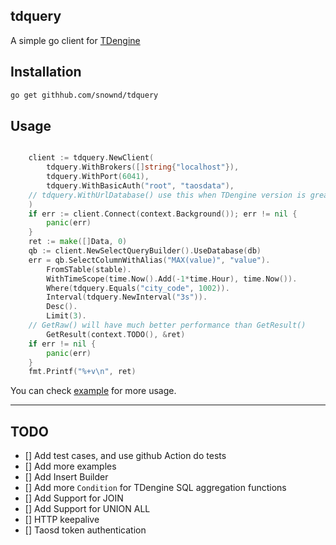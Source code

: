 ## tdquery

A simple go client for [TDengine](https://github.com/taosdata/TDengine)


## Installation

```bash
go get githhub.com/snownd/tdquery
```

## Usage

```go

	client := tdquery.NewClient(
		tdquery.WithBrokers([]string{"localhost"}),
		tdquery.WithPort(6041),
		tdquery.WithBasicAuth("root", "taosdata"),
    // tdquery.WithUrlDatabase() use this when TDengine version is greater than 2.2.0.0
	)
 	if err := client.Connect(context.Background()); err != nil {
		panic(err)
	}
  	ret := make([]Data, 0)
	qb := client.NewSelectQueryBuilder().UseDatabase(db)
	err = qb.SelectColumnWithAlias("MAX(value)", "value").
		FromSTable(stable).
		WithTimeScope(time.Now().Add(-1*time.Hour), time.Now()).
		Where(tdquery.Equals("city_code", 1002)).
		Interval(tdquery.NewInterval("3s")).
		Desc().
		Limit(3).
    // GetRaw() will have much better performance than GetResult()
		GetResult(context.TODO(), &ret)
	if err != nil {
		panic(err)
	}
	fmt.Printf("%+v\n", ret)
```

You can check [example](./examples/query/main.go) for more usage.

---
## TODO

- [] Add test cases, and use github Action do tests
- [] Add more examples
- [] Add Insert Builder
- [] Add more `Condition` for TDengine SQL aggregation functions
- [] Add Support for JOIN
- [] Add Support for UNION ALL
- [] HTTP keepalive
- [] Taosd token authentication


